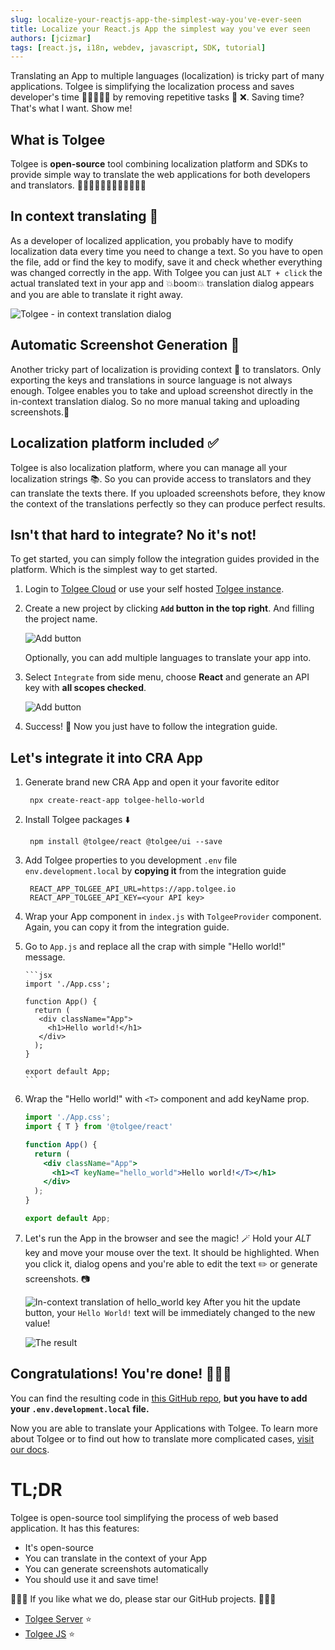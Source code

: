```yaml
---
slug: localize-your-reactjs-app-the-simplest-way-you've-ever-seen
title: Localize your React.js App the simplest way you've ever seen
authors: [jcizmar]
tags: [react.js, i18n, webdev, javascript, SDK, tutorial]
---
```


Translating an App to multiple languages (localization) is tricky part of many applications. Tolgee is simplifying the localization process and saves developer's time 👨‍💻👩🏻‍💻 by removing repetitive tasks 🔁 ❌. Saving time? That's what I want. Show me!

<!--truncate-->

## What is Tolgee
Tolgee is **open-source** tool combining localization platform and SDKs to provide simple way to translate the web applications for both developers and translators. 👨‍💻👩🏻‍💻🧖🏼👩🏻‍💻🧖🏼

## In context translating 📖
As a developer of localized application, you probably have to modify localization data every time you need to change a text. So you have to open the file, add or find the key to modify, save it and check whether everything was changed correctly in the app. With Tolgee you can just `ALT + click` the actual translated text in your app and 💥boom💥 translation dialog appears and you are able to translate it right away.

![Tolgee - in context translation dialog](https://dev-to-uploads.s3.amazonaws.com/uploads/articles/43135o8bo4w65qw868kc.png)
 
## Automatic Screenshot Generation 📸
Another tricky part of localization is providing context 📖 to translators. Only exporting the keys and translations in source language is not always enough. Tolgee enables you to take and upload screenshot directly in the in-context translation dialog. So no more manual taking and uploading screenshots.🌄

## Localization platform included ✅
Tolgee is also localization platform, where you can manage all your localization strings 📚. So you can provide access to translators and they can translate the texts there. If you uploaded screenshots before, they know the context of the translations perfectly so they can produce perfect results.

## Isn't that hard to integrate? No it's not!
To get started, you can simply follow the integration guides provided in the platform. Which is the simplest way to get started. 

1. Login to [Tolgee Cloud](https://app.tolgee.io) or use your self hosted [Tolgee instance](https://tolgee.io/docs/server_and_web_app/self_hosting/running_with_docker).

2. Create a new project by clicking **`Add` button in the top right**. And filling the project name.

    ![Add button](https://dev-to-uploads.s3.amazonaws.com/uploads/articles/3993x5vuqmrfqbvz6lov.png)
 
    Optionally, you can add multiple languages to translate your app into.

3. Select `Integrate` from side menu, choose **React** and generate an API key with **all scopes checked**.

    ![Add button](https://dev-to-uploads.s3.amazonaws.com/uploads/articles/iwnhivvi8fr48u16iy4a.png)

4. Success! 🎉 Now you just have to follow the integration guide.

## Let's integrate it into CRA App 
1. Generate brand new CRA App and open it your favorite editor
   
        npx create-react-app tolgee-hello-world

2. Install Tolgee packages ⬇️

        npm install @tolgee/react @tolgee/ui --save


2. Add Tolgee properties to you development `.env` file `env.development.local` by **copying it** from the integration guide

        REACT_APP_TOLGEE_API_URL=https://app.tolgee.io
        REACT_APP_TOLGEE_API_KEY=<your API key>



3. Wrap your App component in `index.js` with `TolgeeProvider` component. Again, you can copy it from the integration guide.

4. Go to `App.js` and replace all the crap with simple "Hello world!" message.

       ```jsx
       import './App.css';

       function App() {
         return (
          <div className="App">
            <h1>Hello world!</h1>
          </div>
         );
       }
    
       export default App;
       ```


5. Wrap the "Hello world!" with `<T>` component and add keyName prop.

    ```jsx
    import './App.css';
    import { T } from '@tolgee/react'
    
    function App() {
      return (
        <div className="App">
          <h1><T keyName="hello_world">Hello world!</T></h1>
        </div>
      );
    }
    
    export default App;
    ```

6. Let's run the App in the browser and see the magic! 🪄 Hold your *ALT* key and move your mouse over the text. It should be highlighted. When you click it, dialog opens and you're able to edit the text ✏️ or generate screenshots. 📷

    ![In-context translation of hello_world key](https://dev-to-uploads.s3.amazonaws.com/uploads/articles/vz4o6exaqanlxcm6ruft.png)
    After you hit the update button, your `Hello World!` text will be immediately changed to the new value!

    ![The result](https://dev-to-uploads.s3.amazonaws.com/uploads/articles/wqd1z1v4ubq0oxfuhmz1.png)
 
## Congratulations! You're done! 🎉🎉🎉

You can find the resulting code in [this GitHub repo](https://github.com/JanCizmar/tolgee-react-hello-world), **but you have to add your `.env.development.local` file.**

Now you are able to translate your Applications with Tolgee. To learn more about Tolgee or to find out how to translate more complicated cases, [visit our docs](https://tolgee.io).

# TL;DR

Tolgee is open-source tool simplifying the process of web based application. It has this features:
 
  - It's open-source
  - You can translate in the context of your App
  - You can generate screenshots automatically
  - You should use it and save time!

 🙏🙏🙏 If you like what we do, please star our GitHub projects. 🙏🙏🙏
 - [Tolgee Server](https://github.com/tolgee/server) ⭐
 - [Tolgee JS](https://github.com/tolgee/tolgee-js) ⭐
 
